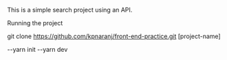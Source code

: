 This is a simple search project using an API. 

Running the project 

git clone https://github.com/kpnaranj/front-end-practice.git [project-name]

--yarn init 
--yarn dev
